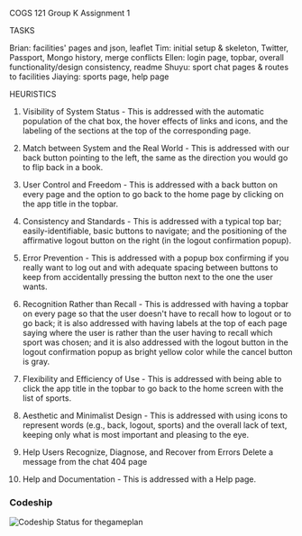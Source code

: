 COGS 121 Group K Assignment 1

TASKS

Brian: facilities' pages and json, leaflet
Tim: initial setup & skeleton, Twitter, Passport, Mongo history, merge conflicts
Ellen: login page, topbar, overall functionality/design consistency, readme
Shuyu: sport chat pages & routes to facilities
Jiaying: sports page, help page

HEURISTICS

1. Visibility of System Status - This is addressed with the automatic population of the chat box, the hover effects of links and icons, and the labeling of the sections at the top of the corresponding page.

2. Match between System and the Real World - This is addressed with our back button pointing to the left, the same as the direction you would go to flip back in a book.

3. User Control and Freedom - This is addressed with a back button on every page and the option to go back to the home page by clicking on the app title in the topbar.

4. Consistency and Standards - This is addressed with a typical top bar; easily-identifiable, basic buttons to navigate; and the positioning of the affirmative logout button on the right (in the logout confirmation popup).

5. Error Prevention - This is addressed with a popup box confirming if you really want to log out and with adequate spacing between buttons to keep from accidentally pressing the button next to the one the user wants.

6. Recognition Rather than Recall - This is addressed with having a topbar on every page so that the user doesn't have to recall how to logout or to go back; it is also addressed with having labels at the top of each page saying where the user is rather than the user having to recall which sport was chosen; and it is also addressed with the logout button in the logout confirmation popup as bright yellow color while the cancel button is gray.

7. Flexibility and Efficiency of Use - This is addressed with being able to click the app title in the topbar to go back to the home screen with the list of sports.

8. Aesthetic and Minimalist Design - This is addressed with using icons to represent words (e.g., back, logout, sports) and the overall lack of text, keeping only what is most important and pleasing to the eye.

9. Help Users Recognize, Diagnose, and Recover from Errors
Delete a message from the chat
404 page

10. Help and Documentation - This is addressed with a Help page.


### Codeship
![Codeship Status for thegameplan](https://codeship.com/projects/6491ad30-e275-0133-a7f8-2e7ba760e325/status?branch=master)

